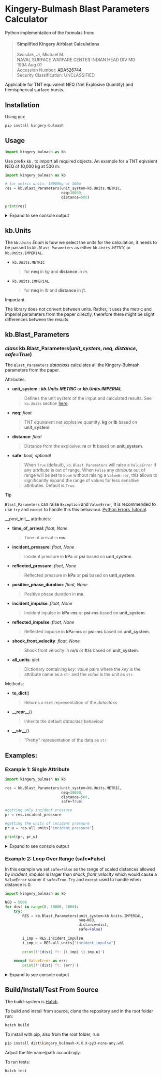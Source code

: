 # Kingery-Bulmash Blast Parameters Calculator

Python implementation of the formulas from: 

> #### Simplified Kingery Airblast Calculations
> Swisdak, Jr, Michael M.  
> NAVAL SURFACE WARFARE CENTER INDIAN HEAD DIV MD  
> 1994 Aug 01  
> Accession Number: [ADA526744](https://apps.dtic.mil/sti/pdfs/ADA526744.pdf)  
> Security Classification: UNCLASSIFIED    

Applicable for TNT equivalent NEQ (Net Explosive Quantity) and hemispherical surface bursts.

## Installation

Using pip:

```bash
pip install kingery-bulmash
```

## Usage

```python
import kingery_bulmash as kb
```
Use prefix `kb.` to import all required objects. An example for a TNT eqivalent NEQ of 10,000 kg at 500 m:

```python
import kingery_bulmash as kb

# for metric units: 10000kg at 500m
res = kb.Blast_Parameters(unit_system=kb.Units.METRIC, 
                          neq=10000, 
                          distance=500)

print(res)
```
<details>
<summary>Expand to see console output</summary>

```python
Blast Parameters (Kingery-Bulmash)
NEQ: 10000 kg
Distance: 500 m
Time of Arrival: 1276.1650108864796 ms
Incident Pressure: 5.0549639655028455 kPa
Reflected Pressure: 10.244621193146642 kPa
Positive Phase Duration: 133.23344980362697 ms
Incident Impulse: 295.87689480141484 kPa-ms
Reflected Impulse: 1063.0270073779907 kPa-ms
Shock Front Velocity: 347.3295095310771 m/s
```
</details>

## kb.Units

The `kb.Units` *Enum* is how we select the units for the calculation, it needs to be passed to `kb.Blast_Parameters` as either `kb.Units.METRIC` or `kb.Units.IMPERIAL`. 

- `kb.Units.METRIC` 
    > for **neq** in *kg* and **distance**  in *m*.
- `kb.Units.IMPERIAL`
    > for **neq** in *lb* and **distance**  in *ft*.

> [!IMPORTANT]
> The library does not convert between units. Rather, it uses the metric and imperial parameters from the paper directly, therefore there might be slight differences between the results. 

## kb.Blast_Parameters

### ***class*** kb.Blast_Parameters(***unit_system***, ***neq***, ***distance***, ***safe**=True*)

The `Blast_Parameters` *dataclass* calculates all the Kingery-Bulmash parameters from the paper. 

Attributes:

- **unit_system** : ***kb.Units.METRIC*** or ***kb.Units.IMPERIAL***
    > Defines the unit system of the imput and calculated results. See `kb.Units` section [here](#kbUnits).

- **neq**: *float*
    > TNT equivalent net explosive quantity. **kg** or **lb** based on **unit_system**.

- **distance**: *float*
    > Distance from the explosive. **m** or **ft** based on **unit_system**.
 
 - **safe**: *bool, optional*
    > When `True` (default), `kb.Blast_Parameters` will raise a `ValueError` if any *attribute* is out of range. When `False` any *attribute* out of range will be set to `None` without raising a `ValueError`, this allows to significantly expand the range of values for less sensitive attributes. Default is `True`.

> [!TIP]
> `Blast_Parameters` can raise `Exception` and `ValueError`, it is recommended to use `try` and `except` to handle this this behaviour. [Python Errors Tutorial](https://docs.python.org/3/tutorial/errors.html).

\_\_post_init__ attributes:

- **time_of_arrival**: *float, None*
    > Time of arrival in **ms**.
- **incident_pressure**: *float, None*
    > Incident pressure in **kPa** or **psi** based on **unit_system**.
- **reflected_pressure**: *float, None*
    > Reflected pressure in **kPa** or **psi** based on **unit_system**.
- **positive_phase_duration**: *float, None*
    > Positive phase duration in **ms**.
- **incident_impulse**: *float, None*
    > Incident inpulse in **kPa-ms** or **psi-ms** based on **unit_system**.
- **reflected_impulse**: *float, None*
    > Reflected impulse in **kPa-ms** or **psi-ms** based on **unit_system**.
- **shock_front_velocity**: *float, None*
    > Shock front velocity in **m/s** or **ft/s** based on **unit_system**.
- **all_units**: *dict*
    > Dictionary containing *key: value* pairs where the *key* is the attribute name as a `str` and the *value* is the unit as `str`.

Methods:

- **to_dict**()
    > Returns a `dict` representation of the *dataclass*
- **\_\_repr__**()
    > Inherits the default *dataclass* behaviour
- **\_\_str__**()
    > "Pretty" representation of the data as `str`

## Examples:

### Example 1: Single Attribute
```python
import kingery_bulmash as kb

res = kb.Blast_Parameters(unit_system=kb.Units.METRIC, 
                          neq=10000, 
                          distance=500, 
                          safe=True)

#getting only incident pressure
pr = res.incident_pressure

#getting the units of incident pressure
pr_u = res.all_units['incident_pressure']

print(pr, pr_u)
```

<details>
<summary>Expand to see console output</summary>

```python
5.0549639655028455 kPa
```
</details>

### Example 2: Loop Over Range (safe=False)

In this example we set `safe=False` as the range of scaled distances allowed by *incident_impulse* is larger than *shock_front_velocity* which would cause a `ValueError` sooner if `safe=True`. `Try` and `except` used to handle when distance is 0. 

```python
import kingery_bulmash as kb

NEQ = 5000
for dist in range(0, 10000, 1000):
    try:
        RES = kb.Blast_Parameters(unit_system=kb.Units.IMPERIAL,
                                  neq=NEQ,
                                  distance=dist,
                                  safe=False)
        
        i_imp = RES.incident_impulse
        i_imp_u = RES.all_units["incident_impulse"]
        
        print(f'{dist} ft: {i_imp} {i_imp_u}')
    
    except ValueError as err:
        print(f'{dist} ft: {err}')
```

<details>
<summary>Expand to see console output</summary>

```python
0 ft: 'distance' must be > 0.
1000 ft: 26.167261959845302 psi-ms
2000 ft: 12.835212556333252 psi-ms
3000 ft: 8.344381432625331 psi-ms
4000 ft: 6.147651070542891 psi-ms
5000 ft: 4.8505476573514335 psi-ms
6000 ft: 3.99668842429768 psi-ms
7000 ft: None psi-ms
8000 ft: None psi-ms
9000 ft: None psi-ms
```
</details>

## Build/Install/Test From Source

The build-system is [Hatch](https://hatch.pypa.io/latest/).

To build and install from source, clone the repository and in the root folder run:
```bash
hatch build
```
To install with pip, also from the root folder, run:

```bash
pip install dist\kingery_bulmash-X.X.X-py3-none-any.whl
```
Adjust the file name/path accordingly.

To run tests:

```bash
hatch test
```
